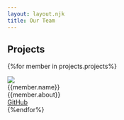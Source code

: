 ```yaml
---
layout: layout.njk
title: Our Team
---
```

## Projects
{%for member in projects.projects%}
<div class="card">
<div class="card-image float-left">
        <img src="{{ '/assets/images/team/{{member.photo}}' | url }}" class="img-w-responsive">
</div>
<div class="card-content">
    <div class="card-header">
    <div class="card-title h5">{{member.name}}</div>
    </div>
    <div class="card-body">
        {{member.about}}
    </div>
    <div class="card-footer">
    <a href="{{member.github}}" class="btn btn-primary">GitHub</a>
    </div>
</div>
</div>
{%endfor%}

